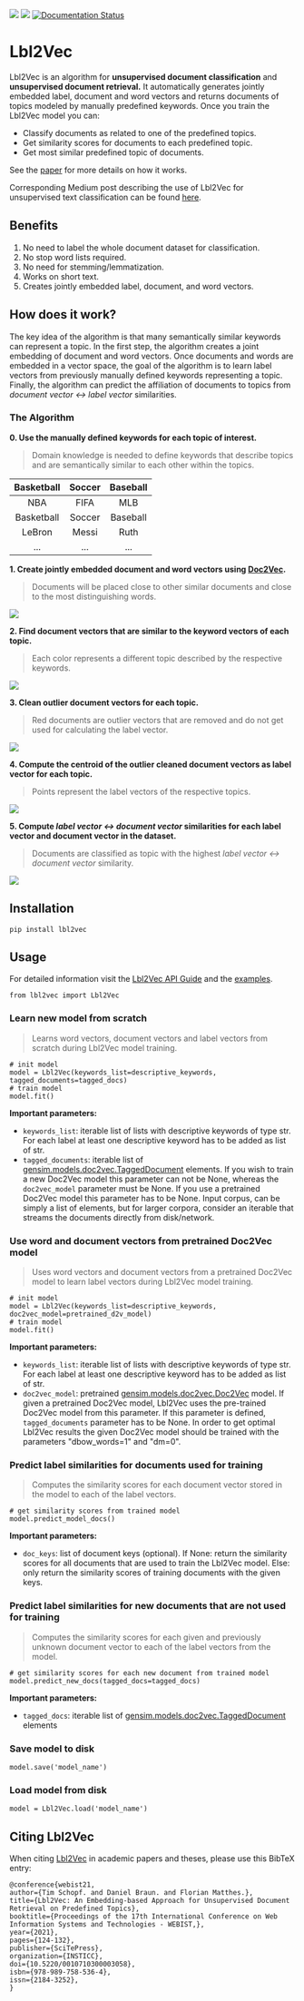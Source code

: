 [![](https://img.shields.io/pypi/v/lbl2vec.svg)](https://pypi.org/project/lbl2vec/)
[![](https://img.shields.io/pypi/l/lbl2vec.svg)](https://github.com/sebischair/Lbl2Vec/blob/main/LICENSE)
[![Documentation Status](https://readthedocs.org/projects/lbl2vec/badge/?version=latest)](https://lbl2vec.readthedocs.io/en/latest/?badge=latest)

Lbl2Vec
======= 

Lbl2Vec is an algorithm for **unsupervised document classification** and **unsupervised document retrieval.** It automatically generates jointly embedded label, document and word vectors and returns documents of topics modeled by manually predefined keywords. Once you train the Lbl2Vec model you can:

* Classify documents as related to one of the predefined topics.
* Get similarity scores for documents to each predefined topic.
* Get most similar predefined topic of documents.

See the [paper](https://www.scitepress.org/Link.aspx?doi=10.5220/0010710300003058) for more details on how it works.

Corresponding Medium post describing the use of Lbl2Vec for unsupervised text classification can be found [here](https://towardsdatascience.com/unsupervised-text-classification-with-lbl2vec-6c5e040354de).

Benefits
--------

1. No need to label the whole document dataset for classification.
2. No stop word lists required.
3. No need for stemming/lemmatization.
4. Works on short text.
5. Creates jointly embedded label, document, and word vectors.

How does it work?
-----------------

The key idea of the algorithm is that many semantically similar keywords can represent a topic. In the first step, the algorithm creates a joint embedding of document and word vectors. Once documents and words are embedded in a vector space, the goal of the algorithm is to learn label vectors from previously manually defined keywords representing a topic. Finally, the algorithm can predict the affiliation of documents to topics from *document vector <-> label vector* similarities. 

### The Algorithm
**0. Use the manually defined keywords for each topic of interest.**
>Domain knowledge is needed to define keywords that describe topics and are semantically similar to each other within the topics.

| Basketball     | Soccer        | Baseball   |
| :-------------:|:-------------:|:----------:|
| NBA            | FIFA          | MLB        |
| Basketball     | Soccer        | Baseball   |
| LeBron         | Messi         | Ruth       |
| ...            | ...           | ...        |


**1. Create jointly embedded document and word vectors using [Doc2Vec](https://radimrehurek.com/gensim/models/doc2vec.html "Gensim Doc2Vec").**
>Documents will be placed close to other similar documents and close to the most distinguishing words.

![](https://raw.githubusercontent.com/sebischair/Lbl2Vec/main/images/Doc2Vec_example.png)

**2. Find document vectors that are similar to the keyword vectors of each topic.**
>Each color represents a different topic described by the respective keywords. 

![](https://raw.githubusercontent.com/sebischair/Lbl2Vec/main/images/Document_assignment_example.png)

**3. Clean outlier document vectors for each topic.**
>Red documents are outlier vectors that are removed and do not get used for calculating the label vector. 

![](https://raw.githubusercontent.com/sebischair/Lbl2Vec/main/images/Outlier_cleaning_example.png)

**4. Compute the centroid of the outlier cleaned document vectors as label vector for each topic.**
>Points represent the label vectors of the respective topics. 

![](https://raw.githubusercontent.com/sebischair/Lbl2Vec/main/images/Label_vectors_example.png)

**5. Compute *label vector <-> document vector* similarities for each label vector and document vector in the dataset.**
>Documents are classified as topic with the highest *label vector <-> document vector* similarity.

![](https://raw.githubusercontent.com/sebischair/Lbl2Vec/main/images/Classification_example.png)

Installation
------------

```
pip install lbl2vec
```
    
Usage
-----
For detailed information visit the [Lbl2Vec API Guide](https://lbl2vec.readthedocs.io/en/latest/api.html#) and the [examples](https://github.com/sebischair/Lbl2Vec/tree/main/examples).

``` 
from lbl2vec import Lbl2Vec
```

### Learn new model from scratch
>Learns word vectors, document vectors and label vectors from scratch during Lbl2Vec model training.

``` 
# init model
model = Lbl2Vec(keywords_list=descriptive_keywords, tagged_documents=tagged_docs)
# train model
model.fit()
```
**Important parameters:**

* `keywords_list`: iterable list of lists with descriptive keywords of type str. For each label at least one descriptive keyword has to be added as list of str.
* `tagged_documents`: iterable list of [gensim.models.doc2vec.TaggedDocument](https://radimrehurek.com/gensim/models/doc2vec.html#gensim.models.doc2vec.TaggedDocument) elements. If you wish to train a new Doc2Vec model this parameter can not be None, whereas the `doc2vec_model` parameter must be None. If you use a pretrained Doc2Vec model this parameter has to be None. Input corpus, can be simply a list of elements, but for larger corpora, consider an iterable that streams the documents directly from disk/network.

### Use word and document vectors from pretrained Doc2Vec model
>Uses word vectors and document vectors from a pretrained Doc2Vec model to learn label vectors during Lbl2Vec model training.

```
# init model
model = Lbl2Vec(keywords_list=descriptive_keywords, doc2vec_model=pretrained_d2v_model)
# train model
model.fit()
```

**Important parameters:**

* `keywords_list`: iterable list of lists with descriptive keywords of type str. For each label at least one descriptive keyword has to be added as list of str.
* `doc2vec_model`: pretrained [gensim.models.doc2vec.Doc2Vec](https://radimrehurek.com/gensim/models/doc2vec.html#gensim.models.doc2vec.Doc2Vec) model. If given a pretrained Doc2Vec model, Lbl2Vec uses the pre-trained Doc2Vec model from this parameter. If this parameter is defined, `tagged_documents` parameter has to be None. In order to get optimal Lbl2Vec results the given Doc2Vec model should be trained with the parameters "dbow_words=1" and "dm=0".


### Predict label similarities for documents used for training
>Computes the similarity scores for each document vector stored in the model to each of the label vectors.

```
# get similarity scores from trained model
model.predict_model_docs()
```

**Important parameters:**

* `doc_keys`: list of document keys (optional). If None: return the similarity scores for all documents that are used to train the Lbl2Vec model. Else: only return the similarity scores of training documents with the given keys.

### Predict label similarities for new documents that are not used for training
>Computes the similarity scores for each given and previously unknown document vector to each of the label vectors from the model.

```
# get similarity scores for each new document from trained model
model.predict_new_docs(tagged_docs=tagged_docs)
```

**Important parameters:**

* `tagged_docs`: iterable list of [gensim.models.doc2vec.TaggedDocument](https://radimrehurek.com/gensim/models/doc2vec.html#gensim.models.doc2vec.TaggedDocument) elements

### Save model to disk
``` 
model.save('model_name')
``` 

### Load model from disk
``` 
model = Lbl2Vec.load('model_name')
``` 

Citing Lbl2Vec
--------

When citing [Lbl2Vec](https://www.scitepress.org/Link.aspx?doi=10.5220/0010710300003058) in academic papers and theses, please use this BibTeX entry:
``` 
@conference{webist21,
author={Tim Schopf. and Daniel Braun. and Florian Matthes.},
title={Lbl2Vec: An Embedding-based Approach for Unsupervised Document Retrieval on Predefined Topics},
booktitle={Proceedings of the 17th International Conference on Web Information Systems and Technologies - WEBIST,},
year={2021},
pages={124-132},
publisher={SciTePress},
organization={INSTICC},
doi={10.5220/0010710300003058},
isbn={978-989-758-536-4},
issn={2184-3252},
}
``` 
